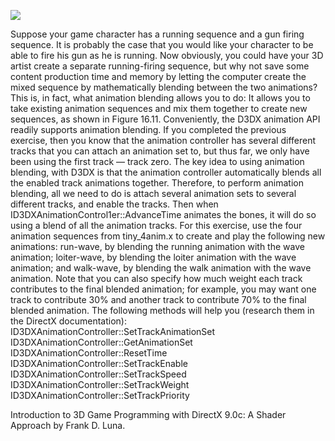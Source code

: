 [![](http://img.youtube.com/vi/0Dypsgxun1U/0.jpg)](http://www.youtube.com/watch?v=0Dypsgxun1U "Chapter 16 - Exercise 2 - Blending Animation Sets")

Suppose your game character has a running sequence and a gun firing sequence. It is probably the case that you would like your character to be
able to fire his gun as he is running. Now obviously, you could have your 3D artist create a separate running-firing sequence, but why not save
some content production time and memory by letting the computer create the mixed sequence by mathematically blending between the two
animations? This is, in fact, what animation blending allows you to do: It allows you to take existing animation sequences and mix them together to
create new sequences, as shown in Figure 16.11.
Conveniently, the D3DX animation API readily supports animation blending. If you completed the previous exercise, then you know that the
animation controller has several different tracks that you can attach an animation set to, but thus far, we only have been using the first track —
track zero. The key idea to using animation blending, with D3DX is that the animation controller automatically blends all the enabled track
animations together. Therefore, to perform animation blending, all we need to do is attach several animation sets to several different tracks, and
enable the tracks. Then when ID3DXAnimationControl1er::AdvanceTime animates the bones, it will do so using a blend of all the animation
tracks.
For this exercise, use the four animation sequences from tiny_4anim.x to create and play the following new animations: run-wave, by blending the
running animation with the wave animation; loiter-wave, by blending the loiter animation with the wave animation; and walk-wave, by blending the
walk animation with the wave animation. Note that you can also specify how much weight each track contributes to the final blended animation; for
example, you may want one track to contribute 30% and another track to contribute 70% to the final blended animation. The following methods will
help you (research them in the DirectX documentation):
ID3DXAnimationController::SetTrackAnimationSet
ID3DXAnimationController::GetAnimationSet
ID3DXAnimationController::ResetTime
ID3DXAnimationController::SetTrackEnable
ID3DXAnimationController::SetTrackSpeed
ID3DXAnimationController::SetTrackWeight
ID3DXAnimationController::SetTrackPriority

Introduction to 3D Game Programming with DirectX 9.0c: A Shader Approach by Frank D. Luna.
